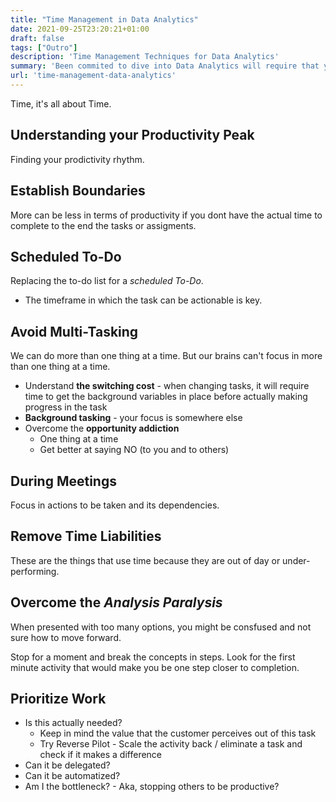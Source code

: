 ```yaml
---
title: "Time Management in Data Analytics"
date: 2021-09-25T23:20:21+01:00
draft: false
tags: ["Outro"]
description: 'Time Management Techniques for Data Analytics'
summary: 'Been commited to dive into Data Analytics will require that you excel at Time Management techniques. In this post I cover some of the techniques to help you stay on top of your projects.'
url: 'time-management-data-analytics'
---
```


Time, it's all about Time.

## Understanding your Productivity Peak

Finding your prodictivity rhythm.

## Establish Boundaries

More can be less in terms of productivity if you dont have the actual time to complete to the end the tasks or assigments.

## Scheduled To-Do

Replacing the to-do list for a *scheduled To-Do*.

* The timeframe in which the task can be actionable is key.

## Avoid Multi-Tasking

We can do more than one thing at a time. But our brains can't focus in more than one thing at a time.

* Understand **the switching cost** - when changing tasks, it will require time to get the background variables in place before actually making progress in the task
* **Background tasking** - your focus is somewhere else
* Overcome the **opportunity addiction** 
    - One thing at a time
    - Get better at saying NO (to you and to others)

## During Meetings

Focus in actions to be taken and its dependencies.

## Remove Time Liabilities

These are the things that use time because they are out of day or under-performing.

## Overcome the *Analysis Paralysis*

When presented with too many options, you might be consfused and not sure how to move forward.

Stop for a moment and break the concepts in steps. Look for the first minute activity that would make you be one step closer to completion.

## Prioritize Work

* Is this actually needed? 
    - Keep in mind the value that the customer perceives out of this task <!-- Lean, VSM -->
    - Try Reverse Pilot - Scale the activity back / eliminate a task and check if it makes a difference 
* Can it be delegated?
* Can it be automatized?
* Am I the bottleneck? - Aka, stopping others to be productive?